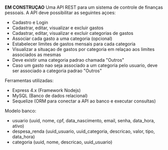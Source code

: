 **EM CONSTRUÇAO**
Uma API REST para um sistema de controle de finanças pessoais. A API deve possibilitar as seguintes açoes:

- Cadastro e Login
- Cadastrar, editar, visualizar e excluir gastos
- Cadastrar, editar, visualizar e excluir categorias de gastos
- Associar cada gasto a uma categoria (opcional)
- Estabelecer limites de gastos mensais para cada categoria
- Visualizar a situaçao de gastos por categoria em relaçao aos limites associados as mesmas
- Deve existir uma categoria padrao chamada "Outros"
- Caso um gasto nao seja associado a um categoria pelo usuario, deve ser associado a categoria padrao "Outros"

Ferramentas utilizadas:

- Express 4.x (Framework Nodejs)
- MySQL (Banco de dados relacional)
- Sequelize (ORM para conectar a API ao banco e executar consultas)

Modelo banco:
- usuario (uuid, nome, cpf, data_nascimento, email, senha, data_hora, ativo)
- despesa_renda (uuid_usuario, uuid_categoria, descricao, valor, tipo, data_hora)
- categoria (uuid, nome, descricao, uuid_usuario)